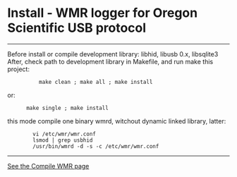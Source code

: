 # Install - WMR logger for Oregon Scientific USB protocol #

---

Before install or compile development library: libhid, libusb 0.x, libsqlite3
After, check path to development library in Makefile, and run make this project:

```
          make clean ; make all ; make install
```
or:
```
	  make single ; make install
```
this mode compile one binary wmrd, witchout dynamic linked library,
latter:
```
        vi /etc/wmr/wmr.conf
        lsmod | grep usbhid
        /usr/bin/wmrd -d -s -c /etc/wmr/wmr.conf
```

---

[See the Compile WMR page](Compile.md)